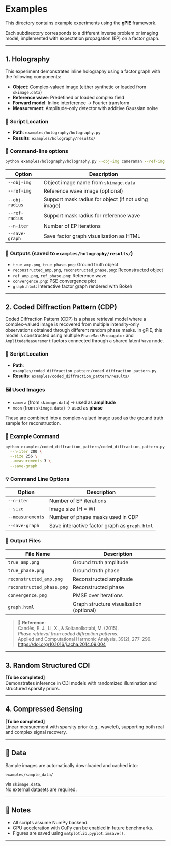 # Examples

This directory contains example experiments using the **gPIE** framework.

Each subdirectory corresponds to a different inverse problem or imaging model, implemented with expectation propagation (EP) on a factor graph.

---

## 1. Holography

This experiment demonstrates inline holography using a factor graph with the following components:

- **Object**: Complex-valued image (either synthetic or loaded from `skimage.data`)
- **Reference wave**: Predefined or loaded complex field
- **Forward model**: Inline interference → Fourier transform
- **Measurement**: Amplitude-only detector with additive Gaussian noise

### 📌 Script Location

- **Path**: `examples/holography/holography.py`
- **Results**: `examples/holography/results/`

### 🔧 Command-line options

```bash
python examples/holography/holography.py --obj-img cameraman --ref-img moon --obj-radius 0.15 --ref-radius 0.2 --n-iter 100 --save-graph
```

| Option         | Description                                         |
|----------------|-----------------------------------------------------|
| `--obj-img`    | Object image name from `skimage.data`              |
| `--ref-img`    | Reference wave image (optional)                    |
| `--obj-radius` | Support mask radius for object (if not using image)|
| `--ref-radius` | Support mask radius for reference wave             |
| `--n-iter`     | Number of EP iterations                            |
| `--save-graph` | Save factor graph visualization as HTML            |

### 💾 Outputs (saved to `examples/holography/results/`)

- `true_amp.png`, `true_phase.png`: Ground truth object
- `reconstructed_amp.png`, `reconstructed_phase.png`: Reconstructed object
- `ref_amp.png`, `ref_phase.png`: Reference wave
- `convergence.png`: PSE convergence plot
- `graph.html`: Interactive factor graph rendered with Bokeh

---

## 2. Coded Diffraction Pattern (CDP)

Coded Diffraction Pattern (CDP) is a phase retrieval model where a complex-valued image is recovered from multiple intensity-only observations obtained through different random phase masks. In gPIE, this model is constructed using multiple `PhaseMaskPropagator` and `AmplitudeMeasurement` factors connected through a shared latent `Wave` node.

### 📌 Script Location

- **Path**: `examples/coded_diffraction_pattern/coded_diffraction_pattern.py`
- **Results**: `examples/coded_diffraction_pattern/results/`

### 🖼️ Used Images

- `camera` (from `skimage.data`) → used as **amplitude**
- `moon` (from `skimage.data`) → used as **phase**

These are combined into a complex-valued image used as the ground truth sample for reconstruction.

### 🧪 Example Command

```bash
python examples/coded_diffraction_pattern/coded_diffraction_pattern.py \
  --n-iter 200 \
  --size 256 \
  --measurements 3 \
  --save-graph
```

### 💡 Command Line Options

| Option             | Description                                            |
|--------------------|--------------------------------------------------------|
| `--n-iter`         | Number of EP iterations                                |
| `--size`           | Image size (H = W)                                     |
| `--measurements`   | Number of phase masks used in CDP                      |
| `--save-graph`     | Save interactive factor graph as `graph.html`          |

### 💾 Output Files

| File Name                  | Description                             |
|----------------------------|-----------------------------------------|
| `true_amp.png`             | Ground truth amplitude                  |
| `true_phase.png`           | Ground truth phase                      |
| `reconstructed_amp.png`    | Reconstructed amplitude                 |
| `reconstructed_phase.png`  | Reconstructed phase                     |
| `convergence.png`          | PMSE over iterations                    |
| `graph.html`               | Graph structure visualization (optional) |


> 📖 **Reference**:  
> Candès, E. J., Li, X., & Soltanolkotabi, M. (2015).  
> *Phase retrieval from coded diffraction patterns*.  
> Applied and Computational Harmonic Analysis, 39(2), 277–299.  
> https://doi.org/10.1016/j.acha.2014.09.004

---

## 3. Random Structured CDI

**[To be completed]**  
Demonstrates inference in CDI models with randomized illumination and structured sparsity priors.

---

## 4. Compressed Sensing

**[To be completed]**  
Linear measurement with sparsity prior (e.g., wavelet), supporting both real and complex signal recovery.

---

## 📁 Data

Sample images are automatically downloaded and cached into:

```
examples/sample_data/
```

via `skimage.data`.  
No external datasets are required.

---

## 🔧 Notes

- All scripts assume NumPy backend.
- GPU acceleration with CuPy can be enabled in future benchmarks.
- Figures are saved using `matplotlib.pyplot.imsave()`.

---